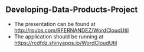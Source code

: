 ## Developing-Data-Products-Project

* The presentation can be found at http://rpubs.com/RFERNANDEZ/WordCloudUtil
* The application should be running at https://rcdfdz.shinyapps.io/WordCloudUtil

